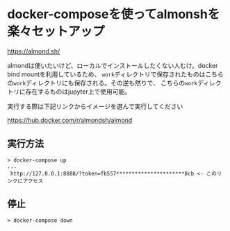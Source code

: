 # docker-composeを使ってalmonshを楽々セットアップ

https://almond.sh/

almondは使いたいけど、ローカルでインストールしたくない人むけ。docker bind mountを利用しているため、
`work`ディレクトリで保存されたものはこちらの`work`ディレクトリにも保存される。その逆も然りで、
こちらの`work`ディレクトリに存在するものはjupyter上で使用可能。

実行する際は下記リンクからイメージを選んで実行してください

https://hub.docker.com/r/almondsh/almond

## 実行方法

```terminal
> docker-compose up
...
 http://127.0.0.1:8888/?token=fb557**********************8cb <- このリンクにアクセス
```

## 停止

```terminal
> docker-compose down
```